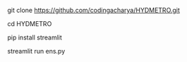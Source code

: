 git clone https://github.com/codingacharya/HYDMETRO.git

cd HYDMETRO

pip install streamlit

streamlit run ens.py
